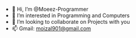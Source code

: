 - 👋 Hi, I’m @Moeez-Programmer
- 👀 I’m interested in Programming and Computers
- 💞️ I’m looking to collaborate on Projects with you
- 📫 Gmail: moizal901@gmail.com

<!---
Moeez-Programmer/Moeez-Programmer is a ✨ special ✨ repository because its `README.md` (this file) appears on your GitHub profile.
You can click the Preview link to take a look at your changes.
--->
